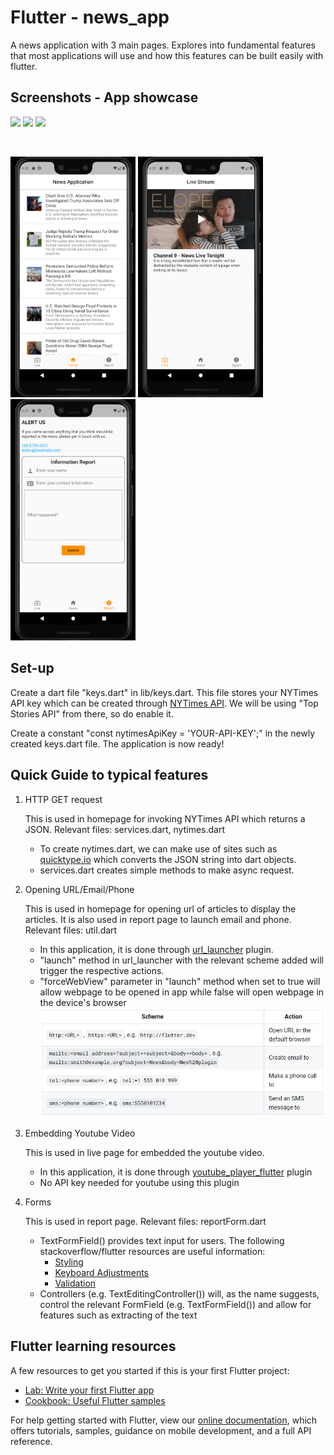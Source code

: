 # Flutter - news_app

A news application with 3 main pages. Explores into fundamental features that most applications will use and how this features can be built easily with flutter.

## Screenshots - App showcase
<p float="left">
    <img src="screenshots/homeGif.gif" width="200"/>
    <img src="screenshots/liveGif.gif" width="200"/>
    <img src="screenshots/reportGif.gif" width="200"/>
</p>
</br>
<p float="left">
    <img src="screenshots/homepage.png" width="200"/>
    <img src="screenshots/livepage.png" width="200"/>
    <img src="screenshots/reportpage.png" width="200"/>
</p>


## Set-up
Create a dart file "keys.dart" in lib/keys.dart. This file stores your NYTimes API key which can be created through [NYTimes API](https://developer.nytimes.com/). We will be using "Top Stories API" from there, so do enable it.

Create a constant "const nytimesApiKey = 'YOUR-API-KEY';" in the newly created keys.dart file. The application is now ready!

## Quick Guide to typical features

1. HTTP GET request 

    This is used in homepage for invoking NYTimes API which returns a JSON. Relevant files: services.dart, nytimes.dart

    - To create nytimes.dart, we can make use of sites such as [quicktype.io](https://app.quicktype.io/) which converts the JSON string into dart objects. 
    - services.dart creates simple methods to make async request.

2. Opening URL/Email/Phone
    
    This is used in homepage for opening url of articles to display the articles. It is also used in report page to launch email and phone. Relevant files: util.dart

    - In this application, it is done through [url_launcher](https://pub.dev/packages/url_launcher#-readme-tab-) plugin.
    - "launch" method in url_launcher with the relevant scheme added will trigger the respective actions.
    - "forceWebView" parameter in "launch" method when set to true will allow webpage to be opened in app while false will open webpage in the device's browser
    ![](screenshots/url_launcher_schemes.jpg)

3. Embedding Youtube Video

    This is used in live page for embedded the youtube video. 

    - In this application, it is done through [youtube_player_flutter](https://pub.dev/packages/youtube_player_flutter) plugin
    - No API key needed for youtube using this plugin

4. Forms 

    This is used in report page. Relevant files: reportForm.dart

    - TextFormField() provides text input for users. The following stackoverflow/flutter resources are useful information:
        - [Styling](https://stackoverflow.com/questions/50122394/not-able-to-change-textfield-border-color)
        - [Keyboard Adjustments](https://stackoverflow.com/questions/49577781/how-to-create-number-input-field-in-flutter)
        - [Validation](https://flutter.dev/docs/cookbook/forms/validation)
    - Controllers (e.g. TextEditingController()) will, as the name suggests, control the relevant FormField (e.g. TextFormField()) and allow for features such as extracting of the text

## Flutter learning resources

A few resources to get you started if this is your first Flutter project:

- [Lab: Write your first Flutter app](https://flutter.dev/docs/get-started/codelab)
- [Cookbook: Useful Flutter samples](https://flutter.dev/docs/cookbook)

For help getting started with Flutter, view our
[online documentation](https://flutter.dev/docs), which offers tutorials,
samples, guidance on mobile development, and a full API reference.
